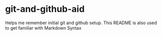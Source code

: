 # git-and-github-aid
Helps me remember initial git and github setup. This README is also used to get familiar with Markdown Syntax
